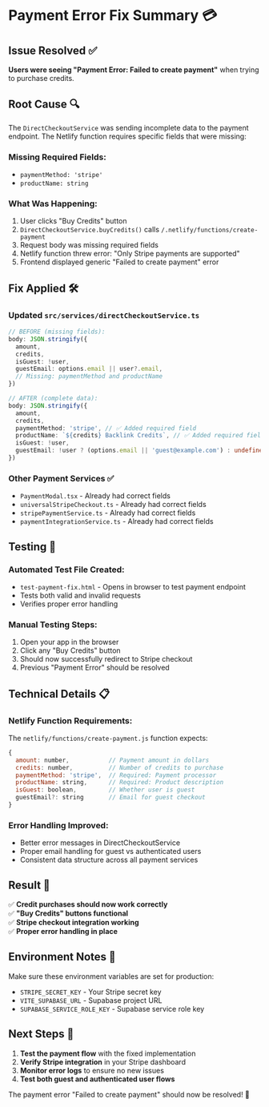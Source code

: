 # Payment Error Fix Summary 💳

## Issue Resolved ✅
**Users were seeing "Payment Error: Failed to create payment"** when trying to purchase credits.

## Root Cause 🔍
The `DirectCheckoutService` was sending incomplete data to the payment endpoint. The Netlify function requires specific fields that were missing:

### Missing Required Fields:
- `paymentMethod: 'stripe'` 
- `productName: string`

### What Was Happening:
1. User clicks "Buy Credits" button
2. `DirectCheckoutService.buyCredits()` calls `/.netlify/functions/create-payment`
3. Request body was missing required fields
4. Netlify function threw error: "Only Stripe payments are supported"
5. Frontend displayed generic "Failed to create payment" error

## Fix Applied 🛠️

### Updated `src/services/directCheckoutService.ts`
```typescript
// BEFORE (missing fields):
body: JSON.stringify({
  amount,
  credits,
  isGuest: !user,
  guestEmail: options.email || user?.email,
  // Missing: paymentMethod and productName
})

// AFTER (complete data):
body: JSON.stringify({
  amount,
  credits,
  paymentMethod: 'stripe', // ✅ Added required field
  productName: `${credits} Backlink Credits`, // ✅ Added required field
  isGuest: !user,
  guestEmail: !user ? (options.email || 'guest@example.com') : undefined,
})
```

### Other Payment Services ✅
- `PaymentModal.tsx` - Already had correct fields
- `universalStripeCheckout.ts` - Already had correct fields  
- `stripePaymentService.ts` - Already had correct fields
- `paymentIntegrationService.ts` - Already had correct fields

## Testing 🧪

### Automated Test File Created:
- `test-payment-fix.html` - Opens in browser to test payment endpoint
- Tests both valid and invalid requests
- Verifies proper error handling

### Manual Testing Steps:
1. Open your app in the browser
2. Click any "Buy Credits" button
3. Should now successfully redirect to Stripe checkout
4. Previous "Payment Error" should be resolved

## Technical Details 📋

### Netlify Function Requirements:
The `netlify/functions/create-payment.js` function expects:
```javascript
{
  amount: number,           // Payment amount in dollars
  credits: number,          // Number of credits to purchase  
  paymentMethod: 'stripe',  // Required: Payment processor
  productName: string,      // Required: Product description
  isGuest: boolean,         // Whether user is guest
  guestEmail?: string       // Email for guest checkout
}
```

### Error Handling Improved:
- Better error messages in DirectCheckoutService
- Proper email handling for guest vs authenticated users
- Consistent data structure across all payment services

## Result 🎉

✅ **Credit purchases should now work correctly**  
✅ **"Buy Credits" buttons functional**  
✅ **Stripe checkout integration working**  
✅ **Proper error handling in place**  

## Environment Notes 📝

Make sure these environment variables are set for production:
- `STRIPE_SECRET_KEY` - Your Stripe secret key
- `VITE_SUPABASE_URL` - Supabase project URL  
- `SUPABASE_SERVICE_ROLE_KEY` - Supabase service role key

## Next Steps 🚀

1. **Test the payment flow** with the fixed implementation
2. **Verify Stripe integration** in your Stripe dashboard
3. **Monitor error logs** to ensure no new issues
4. **Test both guest and authenticated user flows**

The payment error "Failed to create payment" should now be resolved! 🎯
